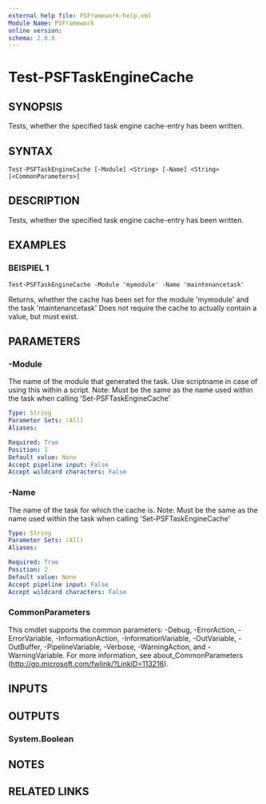 ```yaml
---
external help file: PSFramework-help.xml
Module Name: PSFramework
online version:
schema: 2.0.0
---
```


# Test-PSFTaskEngineCache

## SYNOPSIS
Tests, whether the specified task engine cache-entry has been written.

## SYNTAX

```
Test-PSFTaskEngineCache [-Module] <String> [-Name] <String> [<CommonParameters>]
```

## DESCRIPTION
Tests, whether the specified task engine cache-entry has been written.

## EXAMPLES

### BEISPIEL 1
```
Test-PSFTaskEngineCache -Module 'mymodule' -Name 'maintenancetask'
```

Returns, whether the cache has been set for the module 'mymodule' and the task 'maintenancetask'
Does not require the cache to actually contain a value, but must exist.

## PARAMETERS

### -Module
The name of the module that generated the task.
Use scriptname in case of using this within a script.
Note: Must be the same as the name used within the task when calling 'Set-PSFTaskEngineCache'

```yaml
Type: String
Parameter Sets: (All)
Aliases:

Required: True
Position: 1
Default value: None
Accept pipeline input: False
Accept wildcard characters: False
```

### -Name
The name of the task for which the cache is.
Note: Must be the same as the name used within the task when calling 'Set-PSFTaskEngineCache'

```yaml
Type: String
Parameter Sets: (All)
Aliases:

Required: True
Position: 2
Default value: None
Accept pipeline input: False
Accept wildcard characters: False
```

### CommonParameters
This cmdlet supports the common parameters: -Debug, -ErrorAction, -ErrorVariable, -InformationAction, -InformationVariable, -OutVariable, -OutBuffer, -PipelineVariable, -Verbose, -WarningAction, and -WarningVariable.
For more information, see about_CommonParameters (http://go.microsoft.com/fwlink/?LinkID=113216).

## INPUTS

## OUTPUTS

### System.Boolean

## NOTES

## RELATED LINKS
